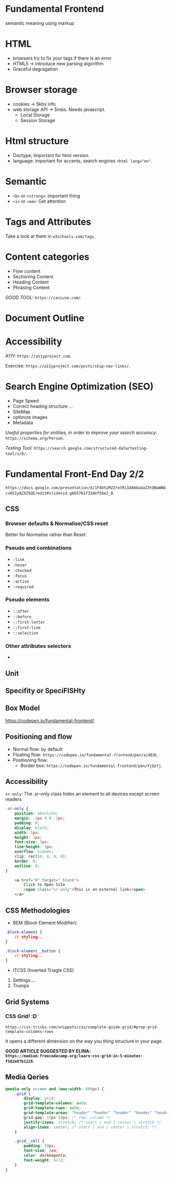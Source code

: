 Fundamental Frontend
====================

semantic meaning using markup

# HTML
* browsers try to fix your tags if there is an error
* HTML5 -> introduce new parsing algorithm
* Graceful degragation

# Browser storage
* cookies -> 5kbs info
* web storage API -> 5mbs. Needs javascript.
    * Local Storage
    * Session Storage

# Html structure
* Doctype; Important for html version.
* language: important for accents, search engines `<html lang="en"`.

# Semantic
* `<b>` or `<strong>`: Important thing
* `<i>` or `<em>`: Get attention

# Tags and Attributes
Take a look at them in `w3schools.com/tags`.

# Content categories
* Flow content
* Sectioning Content
* Heading Content
* Phrasing Content

*GOOD TOOL: `https://caniuse.com/`.*

# Document Outline

# Accessibility

A11Y: `https://a11yproject.com`.

Exercise: `https://a11yproject.com/posts/skip-nav-links/`.

# Search Engine Optimization (SEO)

* Page Speed
* Correct heading structure
...
* SiteMap
* optimize images
* Metadata

*Useful properties for entities, in order to improve your search accuracy*: `https://schema.org/Person`.

*Testing Tool:* `https://search.google.com/structured-data/testing-tool/u/0/`.

# Fundamental Front-End Day 2/2

`https://docs.google.com/presentation/d/1F4hh2MZZretRiIdA6OuUaZ3tQNaWNbcv6S1yA2XZSQE/edit#slide=id.g665761733def5be2_0`.

## CSS

### Browser defaults & Normalise/CSS reset

Better for Normalise rather than Reset.

### Pseudo and combinations

* `:link`
* `:hover`
* `:checked`
* `:focus`
* `:active`
* `:required`

### Pseudo elements

* `::after`
* `::before`
* `::first-letter`
* `::first-line`
* `::selection`

### Other attributes selectors

* 

## Unit

## Specifity or SpeciFISHty

## Box Model

https://codepen.io/fundamental-frontend/

## Positioning and flow

* Normal flow: by default
* Floating flow: `https://codepen.io/fundamental-frontend/pen/ajdEdL`.
* Positioning flow:
    * Border box: `https://codepen.io/fundamental-frontend/pen/YjQzYj`.

## Accessibility

`sr-only`: The .sr-only class hides an element to all devices except screen readers

```css
.sr-only {
    position: absolute;
    margin: -1px 0 0 -1px;
    padding: 0;
    display: block;
    width: 1px;
    height: 1px;
    font-size: 1px;
    line-height: 1px;
    overflow: hidden;
    clip: rect(0, 0, 0, 0);
    border: 0;
    outline: 0;
}
```

```html
    <a href="#" target="_blank">
        Click to Open Site
        <span class="sr-only">This is an external link</span>
    </a>
```

## CSS Methodologies

* BEM (Block Element Modifier):


```css
.block-element {
    // styling..
}

.block-element__button {
    // styling..
}

```

* ITCSS (Inverted Triagle CSS)

1. Settings
...
6. Trumps

## Grid Systems

### CSS Grid! :D 

`https://css-tricks.com/snippets/css/complete-guide-grid/#prop-grid-template-columns-rows`

It opens a different dimension on the way you thing structure in your page.

**GOOD ARTICLE SUGGESTED BY ELINA: `https://medium.freecodecamp.org/learn-css-grid-in-5-minutes-f582e87b1228`.**

## Media Qeries

```css
@media only screen and (max-width: 600px) {
    .grid {
        display: grid;
        grid-template-columns: auto;
        grid-template-rows: auto;
        grid-template-areas: "header" "header" "header" "header" "header" "main" "main" "." "." "sidebar" "footer" "footer" "footer" "footer" "footer";
        grid-gap: 15px 10px; /* row, column */
        justify-items: stretch; /* start | end | center | stretch */
        align-items: center; /* start | end | center | stretch; */
    }

    .grid__cell {
        padding: 10px;
        font-size: 2em;
        color: darkmagenta;
        font-weight: bold;
    }
}
```